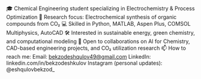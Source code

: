 🎓 Chemical Engineering student specializing in Electrochemistry & Process Optimization
🔬 Research focus: Electrochemical synthesis of organic compounds from CO₂
💻 Skilled in Python, MATLAB, Aspen Plus, COMSOL Multiphysics, AutoCAD
🛠 Interested in sustainable energy, green chemistry, and computational modeling
🤝 Open to collaborations on AI for Chemistry, CAD-based engineering projects, and CO₂ utilization research
📫 How to reach me:
Email: bekzodeshqulov49@gmail.com
LinkedIn: linkedin.com/in/bekzodeshkulov
Instagram (personal updates): @eshqulovbekzod_
